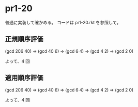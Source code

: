 # pr1-20

普通に実装して確かめる。
コードは pr1-20.rkt を参照して。

## 正規順序評価

(gcd 206 40)
=> (gcd 40 6)
=> (gcd 6 4)
=> (gcd 4 2)
=> (gcd 2 0)

よって、4 回

## 適用順序評価

(gcd 206 40)
=> (gcd 40 6)
=> (gcd 6 4)
=> (gcd 4 2)
=> (gcd 2 0)

よって、4 回
